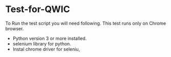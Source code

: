 # Test-for-QWIC
To Run the test script you will need following. This test runs only on Chrome browser.
  - Python version 3 or more installed.
  - selenium library for python.
  - Instal chrome driver for seleniu,
  
